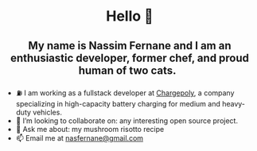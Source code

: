 <h1 align="center">Hello 👋</h1>

<h2 align="center">My name is Nassim Fernane and I am an enthusiastic developer, former chef, and proud human of two cats. &nbsp;</h2>

-   ⛽ I am working as a fullstack developer at
    <a href="https://www.chargepoly.com/fr/">Chargepoly</a>, a company specializing in high-capacity
    battery charging for medium and heavy-duty vehicles.
-   👯 I’m looking to collaborate on: any interesting open source project.
-   💬 Ask me about: my mushroom risotto recipe
-   📫 Email me at nasfernane@gmail.com

